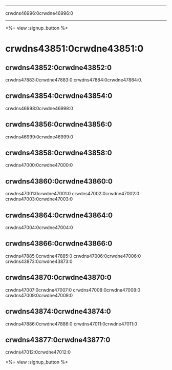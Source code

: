 * * *

crwdns46996:0crwdne46996:0

* * *

<%= view :signup_button %>

# crwdns43851:0crwdne43851:0

## crwdns43852:0crwdne43852:0

crwdns47883:0crwdne47883:0 crwdns47884:0crwdne47884:0.

## crwdns43854:0crwdne43854:0

crwdns46998:0crwdne46998:0

## crwdns43856:0crwdne43856:0

crwdns46999:0crwdne46999:0

## crwdns43858:0crwdne43858:0

crwdns47000:0crwdne47000:0

## crwdns43860:0crwdne43860:0

crwdns47001:0crwdne47001:0 crwdns47002:0crwdne47002:0 crwdns47003:0crwdne47003:0

## crwdns43864:0crwdne43864:0

crwdns47004:0crwdne47004:0

## crwdns43866:0crwdne43866:0

crwdns47885:0crwdne47885:0 crwdns47006:0crwdne47006:0 crwdns43873:0crwdne43873:0

## crwdns43870:0crwdne43870:0

crwdns47007:0crwdne47007:0 crwdns47008:0crwdne47008:0 crwdns47009:0crwdne47009:0

## crwdns43874:0crwdne43874:0

crwdns47886:0crwdne47886:0 crwdns47011:0crwdne47011:0

## crwdns43877:0crwdne43877:0

crwdns47012:0crwdne47012:0

<%= view :signup_button %>
